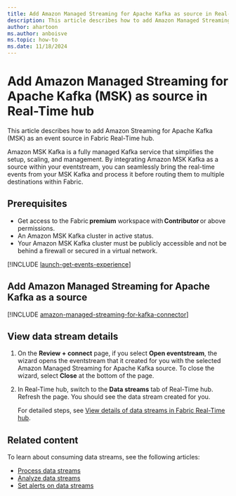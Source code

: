 ```yaml
---
title: Add Amazon Managed Streaming for Apache Kafka as source in Real-Time hub
description: This article describes how to add Amazon Managed Streaming for Apache Kafka (MSK) as an event source in Fabric Real-Time hub.
author: ahartoon
ms.author: anboisve
ms.topic: how-to
ms.date: 11/18/2024
---
```


# Add Amazon Managed Streaming for Apache Kafka (MSK) as source in Real-Time hub
This article describes how to add Amazon Streaming for Apache Kafka (MSK) as an event source in Fabric Real-Time hub. 

Amazon MSK Kafka is a fully managed Kafka service that simplifies the setup, scaling, and management. By integrating Amazon MSK Kafka as a source within your eventstream, you can seamlessly bring the real-time events from your MSK Kafka and process it before routing them to multiple destinations within Fabric.  




## Prerequisites 

- Get access to the Fabric **premium** workspace with **Contributor** or above permissions. 
- An Amazon MSK Kafka cluster in active status. 
- Your Amazon MSK Kafka cluster must be publicly accessible and not be behind a firewall or secured in a virtual network.

[!INCLUDE [launch-get-events-experience](./includes/launch-get-events-experience.md)]

## Add Amazon Managed Streaming for Apache Kafka as a source

[!INCLUDE [amazon-managed-streaming-for-kafka-connector](../real-time-intelligence/event-streams/includes/amazon-managed-streaming-for-kafka-source-connector.md)]

## View data stream details

1. On the **Review + connect** page, if you select **Open eventstream**, the wizard opens the eventstream that it created for you with the selected Amazon Managed Streaming for Apache Kafka source. To close the wizard, select **Close** at the bottom of the page. 
1. In Real-Time hub, switch to the **Data streams** tab of Real-Time hub. Refresh the page. You should see the data stream created for you.

    For detailed steps, see [View details of data streams in Fabric Real-Time hub](view-data-stream-details.md).
 
## Related content
To learn about consuming data streams, see the following articles:

- [Process data streams](process-data-streams-using-transformations.md)
- [Analyze data streams](analyze-data-streams-using-kql-table-queries.md)
- [Set alerts on data streams](set-alerts-data-streams.md)
